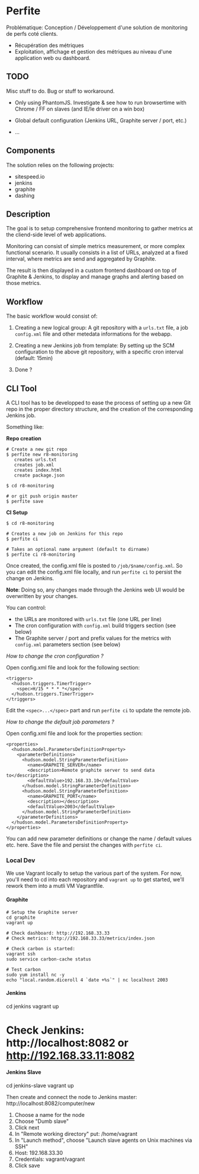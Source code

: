 # Perfite

Problématique: Conception / Développement d'une solution de monitoring
de perfs coté clients.

- Récupération des métriques
- Exploitation, affichage et gestion des métriques au niveau d'une
  application web ou dashboard.

## TODO

Misc stuff to do. Bug or stuff to workaround.

- Only using PhantomJS. Investigate & see how to run browsertime with
  Chrome / FF on slaves (and IE/Ie driver on a win box)

- Global default configuration (Jenkins URL, Graphite server / port,
  etc.)

- ...

## Components

The solution relies on the following projects:

- sitespeed.io
- jenkins
- graphite
- dashing

## Description

The goal is to setup comprehensive frontend monitoring to gather metrics at the cliend-side level of web applications.

Monitoring can consist of simple metrics measurement, or more complex functional scenario. It usually consists in a list of URLs, analyzed at a fixed interval, where metrics are send and aggregated by Graphite.

The result is then displayed in a custom frontend dashboard on top of Graphite & Jenkins, to display and manage graphs and alerting based on those metrics.

## Workflow

The basic workflow would consist of:

1. Creating a new logical group: A git repository with a `urls.txt` file, a job `config.xml` file and other metedata informations for the webapp.

2. Creating a new Jenkins job from template: By setting up the SCM configuration to the above git repository, with a specific cron interval (default: 15min)

3. Done ?

## CLI Tool

A CLI tool has to be developped to ease the process of setting up a new Git repo in the proper directory structure, and the creation of the corresponding Jenkins job.

Something like:

**Repo creation**

    # Create a new git repo
    $ perfite new r8-monitoring
       creates urls.txt
       creates job.xml
       creates index.html
       create package.json

    $ cd r8-monitoring

    # or git push origin master
    $ perfite save

**CI Setup**

    $ cd r8-monitoring

    # Creates a new job on Jenkins for this repo
    $ perfite ci

    # Takes an optional name argument (default to dirname)
    $ perfite ci r8-monitoring

Once created, the config.xml file is posted to `/job/$name/config.xml`. So you can edit the config.xml file locally, and run `perfite ci` to persist the change on Jenkins.

**Note**: Doing so, any changes made through the Jenkins web UI would be overwritten by your changes.

You can control:

- the URLs are monitored with `urls.txt` file (one URL per line)
- The cron configuration with `config.xml` build triggers section (see below)
- The Graphite server / port and prefix values for the metrics with `config.xml` parameters section (see below)

*How to change the cron configuration ?*

Open config.xml file and look for the following section:

    <triggers>
      <hudson.triggers.TimerTrigger>
        <spec>H/15 * * * *</spec>
      </hudson.triggers.TimerTrigger>
    </triggers>

Edit the `<spec>...</spec>` part and run `perfite ci` to update the remote job.

*How to change the default job parameters ?*

Open config.xml file and look for the properties section:

    <properties>
      <hudson.model.ParametersDefinitionProperty>
        <parameterDefinitions>
          <hudson.model.StringParameterDefinition>
            <name>GRAPHITE_SERVER</name>
            <description>Remote graphite server to send data to</description>
            <defaultValue>192.168.33.10</defaultValue>
          </hudson.model.StringParameterDefinition>
          <hudson.model.StringParameterDefinition>
            <name>GRAPHITE_PORT</name>
            <description></description>
            <defaultValue>2003</defaultValue>
          </hudson.model.StringParameterDefinition>
        </parameterDefinitions>
      </hudson.model.ParametersDefinitionProperty>
    </properties>

You can add new parameter definitions or change the name / default values etc.
here. Save the file and persist the changes with `perfite ci`.

### Local Dev

We use Vagrant locally to setup the various part of the system. For now,
you'll need to cd into each repository and `vagrant up` to get started, we'll
rework them into a mutli VM Vagrantfile.

#### Graphite

    # Setup the Graphite server
    cd graphite
    vagrant up

    # Check dashboard: http://192.168.33.33
    # Check metrics: http://192.168.33.33/metrics/index.json

    # Check carbon is started:
    vagrant ssh
    sudo service carbon-cache status

    # Test carbon
    sudo yum install nc -y
    echo "local.random.diceroll 4 `date +%s`" | nc localhost 2003

#### Jenkins

  cd jenkins
  vagrant up

  # Check Jenkins: http://localhost:8082 or http://192.168.33.11:8082

#### Jenkins Slave

  cd jenkins-slave
  vagrant up

Then create and connect the node to Jenkins master: http://localhost:8082/computer/new

1. Choose a name for the node
2. Choose "Dumb slave"
3. Click next
4. In "Remote working directory" put: /home/vagrant
5. In "Launch method", choose "Launch slave agents on Unix machines via SSH"
6. Host: 192.168.33.30
7. Credentials: vagrant/vagrant
8. Click save



